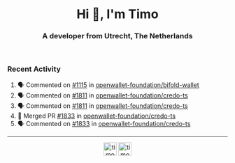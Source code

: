 <h1 align="center">Hi 👋, I'm Timo</h1>
<h3 align="center">A developer from Utrecht, The Netherlands</h3>
<br/>
<!-- https://github.com/rahuldkjain/github-profile-readme-generator --!>

<!--  <p align="left"><img src="https://github-readme-stats.vercel.app/api?username=timoglastra&show_icons=true&count_private=true&" alt="timoglastra" /></p> --!>

<!--
Github language stats
<p align="left"><img src="https://github-readme-stats.vercel.app/api/top-langs/?username=timoglastra&layout=compact" alt="timoglastra" /><p>
-->

<!-- Codestats language stats -->
<!-- <p align="left"><img src="https://codestats-readme.vercel.app/api/top-langs/?username=timoglastra&layout=compact&language_count=12" alt="timoglastra" /><p>    --!>
  
<h3>Recent Activity</h3>

<!--START_SECTION:activity-->
1. 🗣 Commented on [#1115](https://github.com/openwallet-foundation/bifold-wallet/pull/1115#issuecomment-2063712010) in [openwallet-foundation/bifold-wallet](https://github.com/openwallet-foundation/bifold-wallet)
2. 🗣 Commented on [#1811](https://github.com/openwallet-foundation/credo-ts/pull/1811#issuecomment-2063360990) in [openwallet-foundation/credo-ts](https://github.com/openwallet-foundation/credo-ts)
3. 🗣 Commented on [#1811](https://github.com/openwallet-foundation/credo-ts/pull/1811#issuecomment-2063359920) in [openwallet-foundation/credo-ts](https://github.com/openwallet-foundation/credo-ts)
4. 🎉 Merged PR [#1833](https://github.com/openwallet-foundation/credo-ts/pull/1833) in [openwallet-foundation/credo-ts](https://github.com/openwallet-foundation/credo-ts)
5. 🗣 Commented on [#1833](https://github.com/openwallet-foundation/credo-ts/pull/1833#issuecomment-2063220070) in [openwallet-foundation/credo-ts](https://github.com/openwallet-foundation/credo-ts)
<!--END_SECTION:activity-->

---

<p align="center">
<a href="https://twitter.com/timoglastra" target="blank"><img align="center" src="https://cdn.jsdelivr.net/npm/simple-icons@3.0.1/icons/twitter.svg" alt="timoglastra" height="30" width="30" /></a>
<a href="https://linkedin.com/in/timoglastra" target="blank"><img align="center" src="https://cdn.jsdelivr.net/npm/simple-icons@3.0.1/icons/linkedin.svg" alt="timoglastra" height="30" width="30" /></a>
</p>



